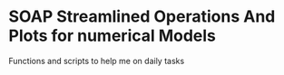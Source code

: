 # **SOAP Streamlined Operations And Plots for numerical Models**

Functions and scripts to help me on daily tasks


